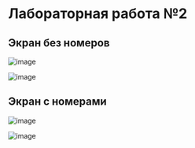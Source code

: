 # Лабораторная работа №2 
## Экран без номеров 
![image](https://github.com/cyph3r322/Flutter_lub1/assets/144318326/3c91dd38-64f9-4c6e-9536-2dad0c065ec5)

![image](https://github.com/cyph3r322/Flutter_lub1/assets/144318326/4834b005-9888-4df4-9bd0-f5871a561624)

## Экран с номерами
![image](https://github.com/cyph3r322/Flutter_lub1/assets/144318326/d233f433-02ef-4aa8-8e9b-6e74fbaf85ad)

![image](https://github.com/cyph3r322/Flutter_lub1/assets/144318326/2c61c930-4549-4be3-b261-56bf0af23279)
